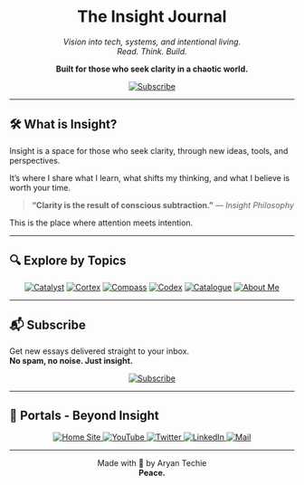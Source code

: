 <h1 align="center">The Insight Journal</h1>
<p align="center"><em>Vision into tech, systems, and intentional living.<br>Read. Think. Build.</em></p>

<p align="center">
  <b>Built for those who seek clarity in a chaotic world.</b>
</p>


<p align="center">
  <a href="https://blogs.aroice.in">
    <img src="https://img.shields.io/badge/Subscribe-Insight%20Journal-1a73e8?style=for-the-badge&logo=rss&logoColor=white" alt="Subscribe"/>
  </a>
</p>

---

## 🛠️ What is Insight?

Insight is a space for those who seek clarity, through new ideas, tools, and perspectives.

It’s where I share what I learn, what shifts my thinking, and what I believe is worth your time.

<blockquote>
  <b>“Clarity is the result of conscious subtraction.”</b> — <em>Insight Philosophy</em>
</blockquote>

This is the place where attention meets intention.

---


## 🔍 Explore by Topics

<p align="center">
  <a href="https://insight.aroice.in/Lens/Catalyst"><img src="https://img.shields.io/badge/Catalyst-Philosophy%20%26%20Questions-8e44ad?style=for-the-badge" alt="Catalyst"/></a>
  <a href="https://insight.aroice.in/Lens/Cortex"><img src="https://img.shields.io/badge/Cortex-Thinking%20Tools-2980b9?style=for-the-badge" alt="Cortex"/></a>
  <a href="https://insight.aroice.in/Lens/Compass"><img src="https://img.shields.io/badge/Compass-Systems%20%26%20Workflows-16a085?style=for-the-badge" alt="Compass"/></a>
  <a href="https://insight.aroice.in/Lens/Codex"><img src="https://img.shields.io/badge/Codex-Code%20%26%20Tech-2d3436?style=for-the-badge" alt="Codex"/></a>
  <a href="https://insight.aroice.in/Posts/"><img src="https://img.shields.io/badge/Catalogue-View%20All%20Posts-f39c12?style=for-the-badge" alt="Catalogue"/></a>
  <a href="https://insight.aroice.in/About-Me"><img src="https://img.shields.io/badge/About%20Me-Who%20am%20I-00b894?style=for-the-badge" alt="About Me"/></a>
</p>

---


## 📬 Subscribe

Get new essays delivered straight to your inbox.<br>
<b>No spam, no noise. Just insight.</b>

<p align="center">
  <a href="https://blogs.aroice.in">
    <img src="https://img.shields.io/badge/Subscribe-The%20Insight%20Journal-1a73e8?style=for-the-badge&logo=rss&logoColor=white" alt="Subscribe"/>
  </a>
</p>

---


## 🔮 Portals - Beyond Insight

<p align="center">
  <a href="https://aroice.in">
    <img src="https://img.shields.io/badge/Home%20Site-aroice.in-222?style=for-the-badge&logo=academia&logoColor=white" alt="Home Site"/>
  </a>
  <a href="https://youtube.com/@aroice">
    <img src="https://img.shields.io/badge/YouTube-@Aroice-ff0000?style=for-the-badge&logo=youtube&logoColor=white" alt="YouTube"/>
  </a>
  <a href="https://x.com/realaroice">
    <img src="https://img.shields.io/badge/Twitter-@realaroice-1da1f2?style=for-the-badge&logo=x&logoColor=white" alt="Twitter"/>
  </a>
  <a href="https://ie.linkedin.com/in/aryantechie">
    <img src="https://img.shields.io/badge/LinkedIn-@realaroice-0077b5?style=for-the-badge&logo=invision&logoColor=white" alt="LinkedIn"/>
  </a>
  <a href="mailto:aryan@aroice.in">
    <img src="https://img.shields.io/badge/Mail-admin@aroice.in-6c63ff?style=for-the-badge&logo=mail.ru&logoColor=white" alt="Mail"/>
  </a>
</p>

---


<p align="center">
  Made with 💌 by Aryan Techie<br>
  <b>Peace.</b>
</p>
